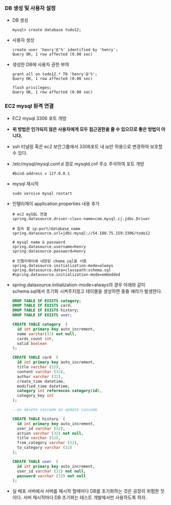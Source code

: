 ### DB 생성 및 사용자 설정

- DB 생성

  ```mysql
  mysql> create database todo12;
  ```

- 사용자 생성

  ```mysql
  create user 'henry'@'%' identified by 'henry';
  Query OK, 1 row affected (0.00 sec)
  ```

- 생성한 DB에 사용자 권한 부여

  ```mysql
  grant all on todo12.* TO 'henry'@'%';
  Query OK, 1 row affected (0.00 sec)
  
  flush privileges;
  Query OK, 1 row affected (0.00 sec)
  ```

### EC2 mysql 원격 연결

- EC2 mysql 3306 포트 개방

- **위 방법은 인가되지 않은 사용자에게 모두 접근권한을 줄 수 있으므로 좋은 방법이 아니다.**

- ssh 터널링 혹은 ec2 보안그룹에서 3306포트 내 ip만 허용으로 변경하여 보호할 수 있다. 

- /etc/mysql/mysql.conf.d 경로 mysqld.cnf 주소 주석하여 포트 개방

  ```
  #bind-address = 127.0.0.1
  ```

- mysql 재시작

  ```
  sudo service mysql restart
  ```

- 인텔리제이 application.properties 내용 추가

  ```
  # ec2 mySQL 연결
  spring.datasource.driver-class-name=com.mysql.cj.jdbc.Driver
  
  # 접속 할 ip:port/database_name 
  spring.datasource.url=jdbc:mysql://54.180.75.159:3306/todo12
  
  # mysql name & password
  spring.datasource.username=henry
  spring.datasource.password=henry
  
  # 인텔리제이에 내장된 chema.sql을 사용
  spring.datasource.initialization-mode=always
  spring.datasource.data=classpath:schema.sql
  #spring.datasource.initialization-mode=embedded
  ```

- spring.datasource.initialization-mode=always의 경우 아래와 같이 schema.sql에서 초기화 시켜주지않고 테이블을 생성하면 충돌 에러가 발생한다.

  ```sql
  DROP TABLE IF EXISTS category;
  DROP TABLE IF EXISTS card;
  DROP TABLE IF EXISTS history;
  DROP TABLE IF EXISTS user;
  
  CREATE TABLE category  (
    id int primary key auto_increment,
    name varchar(32) not null,
    cards_count int,
    valid boolean
  );
  
  CREATE TABLE card  (
    id int primary key auto_increment,
    title varchar (32),
    content varchar (32),
    author varchar (32),
    create_time datetime,
    modified_time datetime,
    category int references category(id),
    category_key int
  );
  
  --on delete cascade on update cascade
  
  CREATE TABLE history  (
    id int primary key auto_increment,
    user_id varchar (32),
    action varchar (32) not null,
    title varchar (32),
    from_category varchar (32),
    to_category varchar (32)
  );
  
  CREATE TABLE user  (
    id int primary key auto_increment,
    user_id varchar (32) not null,
    password varchar (32) not null
  );
  ```

- 실 배포 서버에서 서버를 재시작 할때마다 DB를 초기화하는 것은 굉장히 위험한 짓이다. 서버 재시작마다 DB 초기화는 테스트 개발에서만 사용하도록 하자. 
